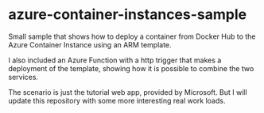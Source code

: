 # azure-container-instances-sample
Small sample that shows how to deploy a container from Docker Hub to the Azure Container Instance using an ARM template. 

I also included an Azure Function with a http trigger that makes a deployment of the template, showing how it is possible to combine 
the two services. 

The scenario is just the tutorial web app, provided by Microsoft. But I will update this repository with some more interesting real 
work loads. 
